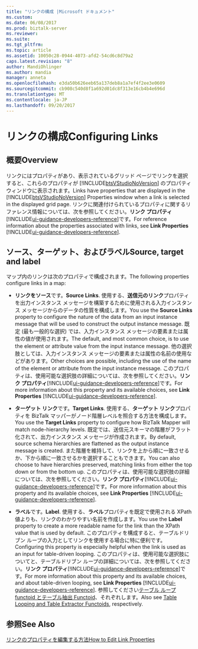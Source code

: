 ```yaml
---
title: "リンクの構成 |Microsoft ドキュメント"
ms.custom: 
ms.date: 06/08/2017
ms.prod: biztalk-server
ms.reviewer: 
ms.suite: 
ms.tgt_pltfrm: 
ms.topic: article
ms.assetid: 10050c28-0944-4073-afd2-54cd6c8d79a2
caps.latest.revision: "8"
author: MandiOhlinger
ms.author: mandia
manager: anneta
ms.openlocfilehash: e3da50b626eeb65a137deb8a1a7ef4f2ee3e0609
ms.sourcegitcommit: cb908c540d8f1a692d01dc8f313e16cb4b4e696d
ms.translationtype: MT
ms.contentlocale: ja-JP
ms.lasthandoff: 09/20/2017
---
```

# <a name="configuring-links"></a><span data-ttu-id="d4a98-102">リンクの構成</span><span class="sxs-lookup"><span data-stu-id="d4a98-102">Configuring Links</span></span>

## <a name="overview"></a><span data-ttu-id="d4a98-103">概要</span><span class="sxs-lookup"><span data-stu-id="d4a98-103">Overview</span></span>
<span data-ttu-id="d4a98-104">リンクにはプロパティがあり、表示されているグリッド ページでリンクを選択すると、これらのプロパティが [!INCLUDE[btsVStudioNoVersion](../includes/btsvstudionoversion-md.md)] のプロパティ ウィンドウに表示されます。</span><span class="sxs-lookup"><span data-stu-id="d4a98-104">Links have properties that are displayed in the [!INCLUDE[btsVStudioNoVersion](../includes/btsvstudionoversion-md.md)] Properties window when a link is selected in the displayed grid page.</span></span> <span data-ttu-id="d4a98-105">リンクに関連付けられているプロパティに関するリファレンス情報については、次を参照してください。**リンク プロパティ**[!INCLUDE[ui-guidance-developers-reference](../includes/ui-guidance-developers-reference.md)]です。</span><span class="sxs-lookup"><span data-stu-id="d4a98-105">For reference information about the properties associated with links, see **Link Properties** [!INCLUDE[ui-guidance-developers-reference](../includes/ui-guidance-developers-reference.md)].</span></span> 

## <a name="source-target-and-label"></a><span data-ttu-id="d4a98-106">ソース、ターゲット、およびラベル</span><span class="sxs-lookup"><span data-stu-id="d4a98-106">Source, target and label</span></span>  
 <span data-ttu-id="d4a98-107">マップ内のリンクは次のプロパティで構成されます。</span><span class="sxs-lookup"><span data-stu-id="d4a98-107">The following properties configure links in a map:</span></span>  
  
-   <span data-ttu-id="d4a98-108">**リンクをソース**です。</span><span class="sxs-lookup"><span data-stu-id="d4a98-108">**Source Links**.</span></span> <span data-ttu-id="d4a98-109">使用する、**送信元のリンク**プロパティを出力インスタンス メッセージを構築するために使用される入力インスタンス メッセージからのデータの性質を構成します。</span><span class="sxs-lookup"><span data-stu-id="d4a98-109">You use the **Source Links** property to configure the nature of the data from an input instance message that will be used to construct the output instance message.</span></span> <span data-ttu-id="d4a98-110">既定 (最も一般的な選択) では、入力インスタンス メッセージの要素または属性の値が使用されます。</span><span class="sxs-lookup"><span data-stu-id="d4a98-110">The default, and most common choice, is to use the element or attribute value from the input instance message.</span></span> <span data-ttu-id="d4a98-111">他の選択肢としては、入力インスタンス メッセージの要素または属性の名前の使用などがあります。</span><span class="sxs-lookup"><span data-stu-id="d4a98-111">Other choices are possible, including the use of the name of the element or attribute from the input instance message.</span></span> <span data-ttu-id="d4a98-112">このプロパティは、使用可能な選択肢の詳細については、次を参照してください。**リンク プロパティ**[!INCLUDE[ui-guidance-developers-reference](../includes/ui-guidance-developers-reference.md)]です。</span><span class="sxs-lookup"><span data-stu-id="d4a98-112">For more information about this property and its available choices, see **Link Properties** [!INCLUDE[ui-guidance-developers-reference](../includes/ui-guidance-developers-reference.md)].</span></span>
  
-   <span data-ttu-id="d4a98-113">**ターゲット リンク**です。</span><span class="sxs-lookup"><span data-stu-id="d4a98-113">**Target Links**.</span></span> <span data-ttu-id="d4a98-114">使用する、**ターゲット リンク**プロパティを BizTalk マッパーがノード階層レベルを照合する方法を構成します。</span><span class="sxs-lookup"><span data-stu-id="d4a98-114">You use the **Target Links** property to configure how BizTalk Mapper will match node-hierarchy levels.</span></span> <span data-ttu-id="d4a98-115">既定では、送信元スキーマの階層がフラット化されて、出力インスタンス メッセージが作成されます。</span><span class="sxs-lookup"><span data-stu-id="d4a98-115">By default, source schema hierarchies are flattened as the output instance message is created.</span></span> <span data-ttu-id="d4a98-116">また階層を維持して、リンクを上から順に一致させるか、下から順に一致させるかを選択することもできます。</span><span class="sxs-lookup"><span data-stu-id="d4a98-116">You can also choose to have hierarchies preserved, matching links from either the top down or from the bottom up.</span></span> <span data-ttu-id="d4a98-117">このプロパティは、使用可能な選択肢の詳細については、次を参照してください。**リンク プロパティ**[!INCLUDE[ui-guidance-developers-reference](../includes/ui-guidance-developers-reference.md)]です。</span><span class="sxs-lookup"><span data-stu-id="d4a98-117">For more information about this property and its available choices, see **Link Properties** [!INCLUDE[ui-guidance-developers-reference](../includes/ui-guidance-developers-reference.md)].</span></span>
  
-   <span data-ttu-id="d4a98-118">**ラベル**です。</span><span class="sxs-lookup"><span data-stu-id="d4a98-118">**Label**.</span></span> <span data-ttu-id="d4a98-119">使用する、**ラベル**プロパティを既定で使用される XPath 値よりも、リンクのわかりやすい名前を作成します。</span><span class="sxs-lookup"><span data-stu-id="d4a98-119">You use the **Label** property to create a more readable name for the link than the XPath value that is used by default.</span></span> <span data-ttu-id="d4a98-120">このプロパティを構成すると、テーブルドリブン ループの入力としてリンクを使用する場合に特に便利です。</span><span class="sxs-lookup"><span data-stu-id="d4a98-120">Configuring this property is especially helpful when the link is used as an input for table-driven looping.</span></span> <span data-ttu-id="d4a98-121">このプロパティは、使用可能な選択肢についてと、テーブルドリブン ループの詳細については、次を参照してください。**リンク プロパティ**[!INCLUDE[ui-guidance-developers-reference](../includes/ui-guidance-developers-reference.md)]です。</span><span class="sxs-lookup"><span data-stu-id="d4a98-121">For more information about this property and its available choices, and about table-driven looping, see **Link Properties** [!INCLUDE[ui-guidance-developers-reference](../includes/ui-guidance-developers-reference.md)].</span></span> <span data-ttu-id="d4a98-122">参照してください[テーブル ループ functoid とテーブル抽出 Functoid](../core/table-looping-and-table-extractor-functoids.md)、それぞれします。</span><span class="sxs-lookup"><span data-stu-id="d4a98-122">Also see [Table Looping and Table Extractor Functoids](../core/table-looping-and-table-extractor-functoids.md), respectively.</span></span>  
  
## <a name="see-also"></a><span data-ttu-id="d4a98-123">参照</span><span class="sxs-lookup"><span data-stu-id="d4a98-123">See Also</span></span>  
  [<span data-ttu-id="d4a98-124">リンクのプロパティを編集する方法</span><span class="sxs-lookup"><span data-stu-id="d4a98-124">How to Edit Link Properties</span></span>](../core/how-to-edit-link-properties.md)